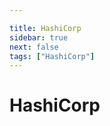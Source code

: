 ```yaml
---

title: HashiCorp
sidebar: true
next: false
tags: ["HashiCorp"]
---
```


# HashiCorp

<TagLinks />


